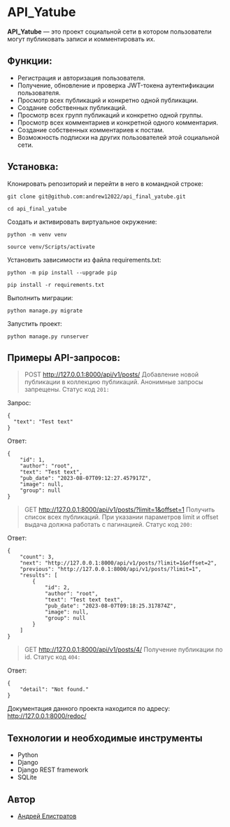 # API_Yatube

**API_Yatube** — это проект социальной сети в котором пользователи могут публиковать записи и комментировать их.

## Функции:

- Регистрация и авторизация пользователя.
- Получение, обновление и проверка JWT-токена аутентификации пользователя.
- Просмотр всех публикаций и конкретно одной публикации.
- Создание собственных публикаций.
- Просмотр всех групп публикаций и конкретно одной группы.
- Просмотр всех комментариев и конкретной одного комментария.
- Создание собственных комментариев к постам.
- Возможность подписки на других пользователей этой социальной сети.

## Установка:

Клонировать репозиторий и перейти в него в командной строке:

```
git clone git@github.com:andrew12022/api_final_yatube.git
```

```
cd api_final_yatube
```

Cоздать и активировать виртуальное окружение:

```
python -m venv venv
```

```
source venv/Scripts/activate
```

Установить зависимости из файла requirements.txt:

```
python -m pip install --upgrade pip
```

```
pip install -r requirements.txt
```

Выполнить миграции:

```
python manage.py migrate
```

Запустить проект:

```
python manage.py runserver
```

## Примеры API-запросов:

> POST http://127.0.0.1:8000/api/v1/posts/
Добавление новой публикации в коллекцию публикаций. Анонимные запросы запрещены.
Статус код ```201:```

Запрос:
```
{
  "text": "Test text"
}
```

Ответ:
```
{
    "id": 1,
    "author": "root",
    "text": "Test text",
    "pub_date": "2023-08-07T09:12:27.457917Z",
    "image": null,
    "group": null
}
```

> GET http://127.0.0.1:8000/api/v1/posts/?limit=1&offset=1
Получить список всех публикаций. При указании параметров limit и offset выдача должна работать с пагинацией.
Статус код ```200:```

Ответ:
```
{
    "count": 3,
    "next": "http://127.0.0.1:8000/api/v1/posts/?limit=1&offset=2",
    "previous": "http://127.0.0.1:8000/api/v1/posts/?limit=1",
    "results": [
        {
            "id": 2,
            "author": "root",
            "text": "Test text text",
            "pub_date": "2023-08-07T09:18:25.317874Z",
            "image": null,
            "group": null
        }
    ]
}
```

> GET http://127.0.0.1:8000/api/v1/posts/4/
Получение публикации по id.
Статус код ```404:```

Ответ:
```
{
    "detail": "Not found."
}
```

Документация данного проекта находится по адресу: http://127.0.0.1:8000/redoc/

## Технологии и необходимые инструменты
- Python
- Django
- Django REST framework
- SQLite

## Автор
- [Андрей Елистратов](https://github.com/andrew12022)

